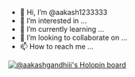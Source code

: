 - 👋 Hi, I’m @aakash1233333
- 👀 I’m interested in ...
- 🌱 I’m currently learning ...
- 💞️ I’m looking to collaborate on ...
- 📫 How to reach me ...

<!---
aakash1233333/aakash1233333 is a ✨ special ✨ repository because its `README.md` (this file) appears on your GitHub profile.
You can click the Preview link to take a look at your changes.
--->
[![@aakashgandhiii's Holopin board](https://holopin.me/aakashgandhiii)](https://holopin.io/@aakashgandhiii)
